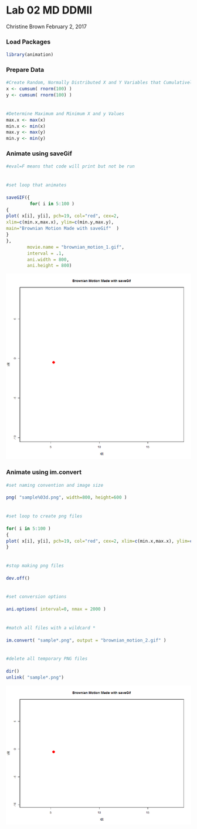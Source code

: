 Lab 02 MD DDMII
================
Christine Brown
February 2, 2017

### Load Packages

``` r
library(animation)
```

### Prepare Data

``` r
#Create Random, Normally Distributed X and Y Variables that Cumulatively Sum
x <- cumsum( rnorm(100) )
y <- cumsum( rnorm(100) )


#Determine Maximum and Minimum X and y Values
max.x <- max(x)
min.x <- min(x)
max.y <- max(y)
min.y <- min(y)
```

### Animate using saveGif

``` r
#eval=F means that code will print but not be run


#set loop that animates

saveGIF({
         for( i in 5:100 )
{
plot( x[i], y[i], pch=19, col="red", cex=2,
xlim=c(min.x,max.x), ylim=c(min.y,max.y),
main="Brownian Motion Made with saveGif"  )
}
},
        movie.name = "brownian_motion_1.gif",
        interval = .1,
        ani.width = 800,
        ani.height = 800)
```

![](https://github.com/R-Class/lab-02-animations-christine-brown/blob/master/brownian_motion_1.gif?raw=true "Brownian Motion 1")

### Animate using im.convert

``` r
#set naming convention and image size

png( "sample%03d.png", width=800, height=600 )


#set loop to create png files

for( i in 5:100 )
{
plot( x[i], y[i], pch=19, col="red", cex=2, xlim=c(min.x,max.x), ylim=c(min.y,max.y), main="Brownian Motion Made with saveGif"  )
}                                              


#stop making png files

dev.off()                                      


#set conversion options

ani.options( interval=0, nmax = 2000 )


#match all files with a wildcard *

im.convert( "sample*.png", output = "brownian_motion_2.gif" )


#delete all temporary PNG files

dir()
unlink( "sample*.png")
```

![](https://github.com/R-Class/lab-02-animations-christine-brown/blob/master/brownian_motion_2.gif?raw=true "Brownian Motion 2")
